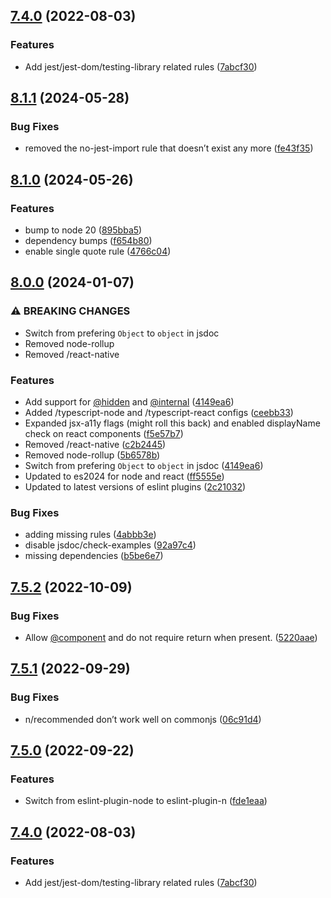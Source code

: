 ## [7.4.0](https://github.com/Twipped/eslint-config-twipped/compare/v7.3.2...v7.4.0) (2022-08-03)


### Features

* Add jest/jest-dom/testing-library related rules ([7abcf30](https://github.com/Twipped/eslint-config-twipped/commit/7abcf3098156f8d6b2ab28b7d28b691eac19c6e3))

## [8.1.1](https://github.com/Twipped/eslint-config-twipped/compare/v8.1.0...v8.1.1) (2024-05-28)


### Bug Fixes

* removed the no-jest-import rule that doesn’t exist any more ([fe43f35](https://github.com/Twipped/eslint-config-twipped/commit/fe43f3504a8a4e13f32f45600ef22992afcd3605))

## [8.1.0](https://github.com/Twipped/eslint-config-twipped/compare/v8.0.0...v8.1.0) (2024-05-26)


### Features

* bump to node 20 ([895bba5](https://github.com/Twipped/eslint-config-twipped/commit/895bba534adfc47e09fba84fd81c1ca2be7a0d43))
* dependency bumps ([f654b80](https://github.com/Twipped/eslint-config-twipped/commit/f654b8052d0b7dcce9bc257628b40ba5e9bcc89e))
* enable single quote rule ([4766c04](https://github.com/Twipped/eslint-config-twipped/commit/4766c04673be69ce5df578247b8011c7a6fc0238))

## [8.0.0](https://github.com/Twipped/eslint-config-twipped/compare/v7.5.2...v8.0.0) (2024-01-07)


### ⚠ BREAKING CHANGES

* Switch from prefering `Object` to `object` in jsdoc
* Removed node-rollup
* Removed /react-native

### Features

* Add support for [@hidden](https://github.com/hidden) and [@internal](https://github.com/internal) ([4149ea6](https://github.com/Twipped/eslint-config-twipped/commit/4149ea6f000332f8363e3d6ef9021ad69b4614f1))
* Added /typescript-node and /typescript-react configs ([ceebb33](https://github.com/Twipped/eslint-config-twipped/commit/ceebb33ef82859501542a5dd12e563c39865dd5e))
* Expanded jsx-a11y flags (might roll this back) and enabled displayName check on react components ([f5e57b7](https://github.com/Twipped/eslint-config-twipped/commit/f5e57b760d28ca38f422b132487317e24eaeae6b))
* Removed /react-native ([c2b2445](https://github.com/Twipped/eslint-config-twipped/commit/c2b244521a9c5237d88335fd7e128482abb6a2ca))
* Removed node-rollup ([5b6578b](https://github.com/Twipped/eslint-config-twipped/commit/5b6578b7fc8342c43ef9cef9110499ace22715ab))
* Switch from prefering `Object` to `object` in jsdoc ([4149ea6](https://github.com/Twipped/eslint-config-twipped/commit/4149ea6f000332f8363e3d6ef9021ad69b4614f1))
* Updated to es2024 for node and react ([ff5555e](https://github.com/Twipped/eslint-config-twipped/commit/ff5555e152bc1cf6809f5e8d32477a3734b3c6c5))
* Updated to latest versions of eslint plugins ([2c21032](https://github.com/Twipped/eslint-config-twipped/commit/2c210329c95e7a4c81449536b9b8f242f789aabc))


### Bug Fixes

* adding missing rules ([4abbb3e](https://github.com/Twipped/eslint-config-twipped/commit/4abbb3e3915f6c16e8a5c08b140d0ae70db70537))
* disable jsdoc/check-examples ([92a97c4](https://github.com/Twipped/eslint-config-twipped/commit/92a97c418ae16eaabff2e3f6428c85d592f9add6))
* missing dependencies ([b5be6e7](https://github.com/Twipped/eslint-config-twipped/commit/b5be6e7ca0d7b19b1cc0ac311a5c08927c1996c8))

## [7.5.2](https://github.com/Twipped/eslint-config-twipped/compare/v7.5.1...v7.5.2) (2022-10-09)


### Bug Fixes

* Allow [@component](https://github.com/component) and do not require return when present. ([5220aae](https://github.com/Twipped/eslint-config-twipped/commit/5220aae6cac85d55f48f847b046c40e601572bbd))

## [7.5.1](https://github.com/Twipped/eslint-config-twipped/compare/v7.5.0...v7.5.1) (2022-09-29)


### Bug Fixes

* n/recommended don’t work well on commonjs ([06c91d4](https://github.com/Twipped/eslint-config-twipped/commit/06c91d47cedb308fb081c8026e5964d74acefd21))

## [7.5.0](https://github.com/Twipped/eslint-config-twipped/compare/v7.4.0...v7.5.0) (2022-09-22)


### Features

* Switch from eslint-plugin-node to eslint-plugin-n ([fde1eaa](https://github.com/Twipped/eslint-config-twipped/commit/fde1eaa095d428a87ba5680bd1ab2a41ef65a38a))

## [7.4.0](https://github.com/Twipped/eslint-config-twipped/compare/v7.3.2...v7.4.0) (2022-08-03)


### Features

* Add jest/jest-dom/testing-library related rules ([7abcf30](https://github.com/Twipped/eslint-config-twipped/commit/7abcf3098156f8d6b2ab28b7d28b691eac19c6e3))
